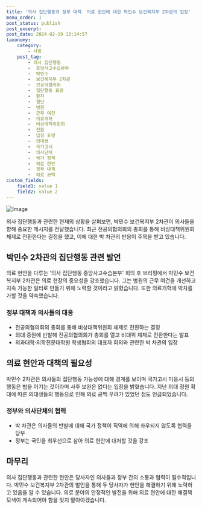 ```yaml
---
title: '의사 집단행동과 정부 대책  의료 현안에 대한 박민수 보건복지부 2차관의 입장'
menu_order: 1
post_status: publish
post_excerpt: 
post_date: 2024-02-19 13:14:57
taxonomy:
    category:
        - 사회
    post_tag:
        - 의사 집단행동
        -  중앙사고수습본부
        -  박민수
        -  보건복지부 2차관
        -  전공의협의회
        -  집단행동 표명
        -  환자
        -  결단
        -  병원
        -  근무 여건
        -  의료개혁
        -  비상대책위원회
        -  전환
        -  입장 표명
        -  의대생
        -  국가고시
        -  의사단체
        -  국가 정책
        -  의료 현안
        -  정부 대책
        -  의료 공백
custom_fields:
    field1: value 1
    field2: value 2
---
```


![Image](https://imgnews.pstatic.net/image/214/2024/02/13/0001330256_001_20240213112803613.jpg?type=w647)

의사 집단행동과 관련한 현재의 상황을 살펴보면, 박민수 보건복지부 2차관이 의사들을 향해 중요한 메시지를 전달했습니다. 최근 전공의협의회의 총회를 통해 비상대책위원회 체제로 전환한다는 결정을 했고, 이에 대한 박 차관의 반응이 주목을 받고 있습니다.
## 박민수 2차관의 집단행동 관련 발언
의료 현안을 다루는 '의사 집단행동 중앙사고수습본부' 회의 후 브리핑에서 박민수 보건복지부 2차관은 의료 현장의 중요성을 강조했습니다. 그는 병원의 근무 여건을 개선하고 지속 가능한 일터로 만들기 위해 노력할 것이라고 밝혔습니다. 또한 의료개혁에 박차를 가할 것을 약속했습니다.
### 정부 대책과 의사들의 대응
- 전공의협의회의 총회를 통해 비상대책위원회 체제로 전환하는 결정
- 의대 증원에 반발해 전공의협의회가 총회를 열고 비대위 체제로 전환한다는 발표
- 의과대학·의학전문대학원 학생협회의 대표자 회의와 관련한 박 차관의 입장
## 의료 현안과 대책의 필요성
박민수 2차관은 의사들의 집단행동 가능성에 대해 경계를 보이며 국가고시 미응시 등의 행동은 법을 어기는 것이라며 사후 보완은 없다는 입장을 밝혔습니다. 지난 의대 정원 확대에 따른 의대생들의 행동으로 인해 의료 공백 우려가 있었던 점도 언급되었습니다.
### 정부와 의사단체의 협력
- 박 차관은 의사들의 반발에 대해 국가 정책이 직역에 의해 좌우되지 않도록 협력을 당부
- 정부는 국민을 최우선으로 삼아 의료 현안에 대처할 것을 강조
## 마무리
의사 집단행동과 관련한 현안은 당사자인 의사들과 정부 간의 소통과 협력이 필수적입니다. 박민수 보건복지부 2차관의 발언을 통해 두 당사자가 현안을 해결하기 위해 노력하고 있음을 알 수 있습니다. 의료 분야의 안정적인 발전을 위해 의료 현안에 대한 해결책 모색이 계속되어야 함을 잊지 말아야겠습니다.
